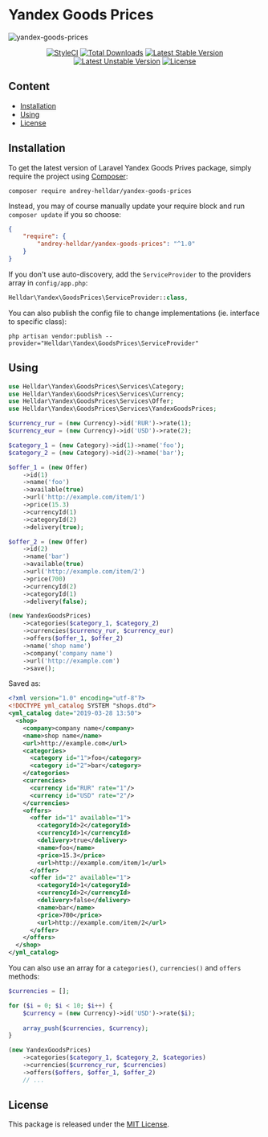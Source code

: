 # Yandex Goods Prices

![yandex-goods-prices](https://user-images.githubusercontent.com/10347617/55163142-4bbc4380-517a-11e9-8777-03d3775507bb.png)

<p align="center">
    <a href="https://styleci.io/repos/178002083"><img src="https://styleci.io/repos/178002083/shield" alt="StyleCI" /></a>
    <a href="https://packagist.org/packages/andrey-helldar/yandex-goods-prices"><img src="https://img.shields.io/packagist/dt/andrey-helldar/yandex-goods-prices.svg?style=flat-square" alt="Total Downloads" /></a>
    <a href="https://packagist.org/packages/andrey-helldar/yandex-goods-prices"><img src="https://poser.pugx.org/andrey-helldar/yandex-goods-prices/v/stable?format=flat-square" alt="Latest Stable Version" /></a>
    <a href="https://packagist.org/packages/andrey-helldar/yandex-goods-prices"><img src="https://poser.pugx.org/andrey-helldar/yandex-goods-prices/v/unstable?format=flat-square" alt="Latest Unstable Version" /></a>
    <a href="LICENSE"><img src="https://poser.pugx.org/andrey-helldar/yandex-goods-prices/license?format=flat-square" alt="License" /></a>
</p>


## Content

* [Installation](#installation)
* [Using](#using)
* [License](#license)


## Installation

To get the latest version of Laravel Yandex Goods Prives package, simply require the project using [Composer](https://getcomposer.org):

```
composer require andrey-helldar/yandex-goods-prices
```

Instead, you may of course manually update your require block and run `composer update` if you so choose:

```json
{
    "require": {
        "andrey-helldar/yandex-goods-prices": "^1.0"
    }
}
```

If you don't use auto-discovery, add the `ServiceProvider` to the providers array in `config/app.php`:

```php
Helldar\Yandex\GoodsPrices\ServiceProvider::class,
```

You can also publish the config file to change implementations (ie. interface to specific class):

```
php artisan vendor:publish --provider="Helldar\Yandex\GoodsPrices\ServiceProvider"
```


## Using

```php
use Helldar\Yandex\GoodsPrices\Services\Category;
use Helldar\Yandex\GoodsPrices\Services\Currency;
use Helldar\Yandex\GoodsPrices\Services\Offer;
use Helldar\Yandex\GoodsPrices\Services\YandexGoodsPrices;

$currency_rur = (new Currency)->id('RUR')->rate(1);
$currency_eur = (new Currency)->id('USD')->rate(2);

$category_1 = (new Category)->id(1)->name('foo');
$category_2 = (new Category)->id(2)->name('bar');

$offer_1 = (new Offer)
    ->id(1)
    ->name('foo')
    ->available(true)
    ->url('http://example.com/item/1')
    ->price(15.3)
    ->currencyId(1)
    ->categoryId(2)
    ->delivery(true);

$offer_2 = (new Offer)
    ->id(2)
    ->name('bar')
    ->available(true)
    ->url('http://example.com/item/2')
    ->price(700)
    ->currencyId(2)
    ->categoryId(1)
    ->delivery(false);

(new YandexGoodsPrices)
    ->categories($category_1, $category_2)
    ->currencies($currency_rur, $currency_eur)
    ->offers($offer_1, $offer_2)
    ->name('shop name')
    ->company('company name')
    ->url('http://example.com')
    ->save();
```

Saved as:
```xml
<?xml version="1.0" encoding="utf-8"?>
<!DOCTYPE yml_catalog SYSTEM "shops.dtd">
<yml_catalog date="2019-03-28 13:50">
  <shop>
    <company>company name</company>
    <name>shop name</name>
    <url>http://example.com</url>
    <categories>
      <category id="1">foo</category>
      <category id="2">bar</category>
    </categories>
    <currencies>
      <currency id="RUR" rate="1"/>
      <currency id="USD" rate="2"/>
    </currencies>
    <offers>
      <offer id="1" available="1">
        <categoryId>2</categoryId>
        <currencyId>1</currencyId>
        <delivery>true</delivery>
        <name>foo</name>
        <price>15.3</price>
        <url>http://example.com/item/1</url>
      </offer>
      <offer id="2" available="1">
        <categoryId>1</categoryId>
        <currencyId>2</currencyId>
        <delivery>false</delivery>
        <name>bar</name>
        <price>700</price>
        <url>http://example.com/item/2</url>
      </offer>
    </offers>
  </shop>
</yml_catalog>
```

You can also use an array for a `categories()`, `currencies()` and `offers` methods:
```php
$currencies = [];

for ($i = 0; $i < 10; $i++) {
    $currency = (new Currency)->id('USD')->rate($i);
    
    array_push($currencies, $currency);
}

(new YandexGoodsPrices)
    ->categories($category_1, $category_2, $categories)
    ->currencies($currency_rur, $currencies)
    ->offers($offers, $offer_1, $offer_2)
    // ...
```


## License

This package is released under the [MIT License](LICENSE).
